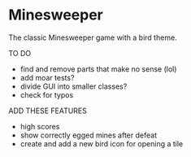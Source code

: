Minesweeper
===========

The classic Minesweeper game with a bird theme.


TO DO
- find and remove parts that make no sense (lol)
- add moar tests?
- divide GUI into smaller classes?
- check for typos

ADD THESE FEATURES
- high scores
- show correctly egged mines after defeat
- create and add a new bird icon for opening a tile
